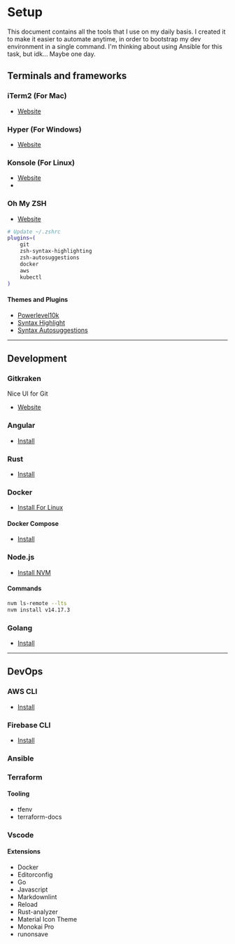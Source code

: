 # Setup

This document contains all the tools that I use on my daily basis. I created it to make it easier to automate anytime, in order to bootstrap my dev environment in a single command. I'm thinking about using Ansible for this task, but idk... Maybe one day.

## Terminals and frameworks

### iTerm2 (For Mac)

- [Website](https://iterm2.com/)

### Hyper (For Windows)

- [Website](https://konsole.kde.org/)

### Konsole (For Linux)

- [Website](https://hyper.is/)
- 
### Oh My ZSH

- [Website](https://github.com/ohmyzsh/ohmyzsh)

```sh
# Update ~/.zshrc
plugins=(
    git
    zsh-syntax-highlighting
    zsh-autosuggestions
    docker
    aws
    kubectl
)
```

#### Themes and Plugins

- [Powerlevel10k](https://github.com/romkatv/powerlevel10k#oh-my-zsh)
- [Syntax Highlight](https://github.com/zsh-users/zsh-syntax-highlighting)
- [Syntax Autosuggestions](https://github.com/zsh-users/zsh-autosuggestions)

---

## Development

### Gitkraken

Nice UI for Git

- [Website](https://www.gitkraken.com/)

### Angular

- [Install](https://angular.io/guide/setup-local#install-the-angular-cli)

### Rust

- [Install](https://www.rust-lang.org/tools/install)

### Docker

- [Install For Linux](https://docs.docker.com/engine/install/ubuntu/)

#### Docker Compose

- [Install](https://docs.docker.com/compose/install/)

### Node.js

- [Install NVM](https://github.com/nvm-sh/nvm)

#### Commands

```sh
nvm ls-remote --lts
nvm install v14.17.3
```

### Golang

- [Install](https://golang.org/doc/install)

---

## DevOps

### AWS CLI

- [Install](https://docs.aws.amazon.com/cli/latest/userguide/install-cliv2.html)

### Firebase CLI

- [Install](https://firebase.google.com/docs/cli#install-cli-mac-linux)

### Ansible

### Terraform

#### Tooling

- tfenv
- terraform-docs

### Vscode

#### Extensions

- Docker
- Editorconfig
- Go
- Javascript
- Markdownlint
- Reload
- Rust-analyzer
- Material Icon Theme
- Monokai Pro
- runonsave
